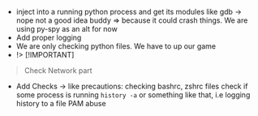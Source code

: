 - inject into a running python process and get its modules like gdb -> nope not a good idea buddy => because it could crash things. We are using py-spy as an alt for now
- Add proper logging
- We are only checking python files. We have to up our game
- !> [!IMPORTANT]
> Check Network part

- Add Checks -> like precautions:
  checking bashrc, zshrc files
  check if some process is running `history -a` or something like that, i.e logging history to a file
  PAM abuse


